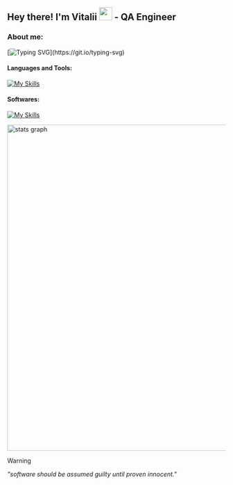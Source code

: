## Hey there! I'm Vitalii <img src="https://raw.githubusercontent.com/MartinHeinz/MartinHeinz/master/wave.gif" width="30px"> - QA Engineer

### About me: 
[![Typing SVG](https://readme-typing-svg.demolab.com?font=Fira+Code&size=13&pause=900&color=FF8925&width=435&lines=I'm+pursuing+a+Software+Development+degree.;Currently+learning+everything+about+QA.;Mostly+coding+in+JS%2C+Python+and+practicing+on+Codewars.;Check+out+my+projects+down+below!)](https://git.io/typing-svg)
#### Languages and Tools:
[![My Skills](https://skillicons.dev/icons?i=py,java,html,css,sqlite,git,github)](https://skillicons.dev)
#### Softwares:
[![My Skills](https://skillicons.dev/icons?i=pycharm,idea,vscode,ae,ps,pr,windows,ubuntu,mint)](https://skillicons.dev)

<div align="left">
  <img src="http://github-profile-summary-cards.vercel.app/api/cards/profile-details?username=x1tedbtw&theme=gruvbox" width=750  alt="stats graph"/>
</div>

> [!WARNING]
> *"software should be assumed guilty until proven innocent."*




